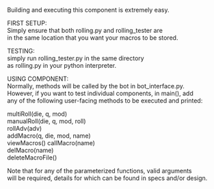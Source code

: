 Building and executing this component is extremely easy.

FIRST SETUP:   
Simply ensure that both rolling.py and rolling_tester are   
in the same location that you want your macros to be stored.   

TESTING:   
simply run rolling_tester.py in the same directory   
as rolling.py in your python interpreter.   

USING COMPONENT:   
Normally, methods will be called by the bot in bot_interface.py.    
However, if you want to test individual components, in main(), add    
any of the following user-facing methods to be executed and printed:    

multiRoll(die, q, mod)  
manualRoll(die, q, mod, roll)   
rollAdv(adv)  
addMacro(q, die, mod, name)  
viewMacros() 
callMacro(name)    
delMacro(name)   
deleteMacroFile()   

Note that for any of the parameterized functions, valid arguments   
will be required, details for which can be found in specs and/or design.

